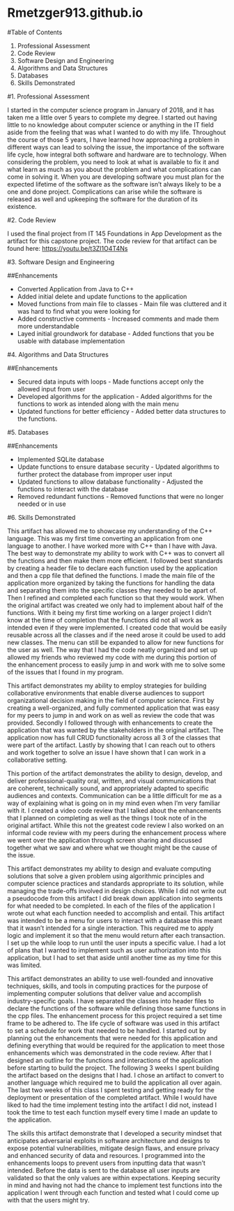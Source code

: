 # Rmetzger913.github.io

#Table of Contents

1. Professional Assessment
2. Code Review
3. Software Design and Engineering
4. Algorithms and Data Structures
5. Databases
6. Skills Demonstrated

#1. Professional Assessment

I started in the computer science program in January of 2018, and it has taken me a little over 5 years to complete my degree. I started out having little to no knowledge about computer science or anything in the IT field aside from the feeling that was what I wanted to do with my life. Throughout the course of those 5 years, I have learned how approaching a problem in different ways can lead to solving the issue, the importance of the software life cycle, how integral both software and hardware are to technology. When considering the problem, you need to look at what is available to fix it and what learn as much as you about the problem and what complications can come in solving it. When you are developing software you must plan for the expected lifetime of the software as the software isn’t always likely to be a one and done project. Complications can arise while the software is released as well and upkeeping the software for the duration of its existence.

#2. Code Review

I used the final project from IT 145 Foundations in App Development as the artifact for this capstone project.
The code review for that artifact can be found here: 
https://youtu.be/t3ZI1O4T4Ns

#3. Software Design and Engineering

##Enhancements
- Converted Application from Java to C++
- Added initial delete and update functions to the application
- Moved functions from main file to classes - Main file was cluttered and it was hard to find what you were looking for
- Added constructive comments - Increased comments and made them more understandable
- Layed initial groundwork for database - Added functions that you be usable with database implementation


#4. Algorithms and Data Structures

##Enhancements

- Secured data inputs with loops - Made functions accept only the allowed input from user
- Developed algorithms for the application - Added algorithms for the functions to work as intended along with the main menu
- Updated functions for better efficiency - Added better data structures to the functions.


#5. Databases

##Enhancements

- Implemented SQLite database
- Update functions to ensure database security - Updated algorithms to further protect the database from improper user input
- Updated functions to allow database functionality - Adjusted the functions to interact with the database
- Removed redundant functions - Removed functions that were no longer needed or in use

#6. Skills Demonstrated

This artifact has allowed me to showcase my understanding of the C++ language. This was my first time converting an application from one language to another. I have worked more with C++ than I have with Java. The best way to demonstrate my ability to work with C++ was to convert all the functions and then make them more efficient. I followed best standards by creating a header file to declare each function used by the application and then a cpp file that defined the functions. I made the main file of the application more organized by taking the functions for handling the data and separating them into the specific classes they needed to be apart of. Then I refined and completed each function so that they would work. When the original artifact was created we only had to implement about half of the functions. With it being my first time working on a larger project I didn’t know at the time of completion that the functions did not all work as intended even if they were implemented. I created code that would be easily reusable across all the classes and if the need arose it could be used to add new classes. The menu can still be expanded to allow for new functions for the user as well. The way that I had the code neatly organized and set up allowed my friends who reviewed my code with me during this portion of the enhancement process to easily jump in and work with me to solve some of the issues that I found in my program.

This artifact demonstrates my ability to employ strategies for building collaborative environments that enable diverse audiences to support organizational decision making in the field of computer science. First by creating a well-organized, and fully commented application that was easy for my peers to jump in and work on as well as review the code that was provided. Secondly I followed through with enhancements to create the application that was wanted by the stakeholders in the original artifact. The application now has full CRUD functionality across all 3 of the classes that were part of the artifact. Lastly by showing that I can reach out to others and work together to solve an issue I have shown that I can work in a collaborative setting.

This portion of the artifact demonstrates the ability to design, develop, and deliver professional-quality oral, written, and visual communications that are coherent, technically sound, and appropriately adapted to specific audiences and contexts. Communication can be a little difficult for me as a way of explaining what is going on in my mind even when I’m very familiar with it. I created a video code review that I talked about the enhancements that I planned on completing as well as the things I took note of in the original artifact. While this not the greatest code review I also worked on an informal code review with my peers during the enhancement process where we went over the application through screen sharing and discussed together what we saw and where what we thought might be the cause of the issue. 

This artifact demonstrates my ability to design and evaluate computing solutions that solve a given problem using algorithmic principles and computer science practices and standards appropriate to its solution, while managing the trade-offs involved in design choices. While I did not write out a pseudocode from this artifact I did break down application into segments for what needed to be completed. In each of the files of the application I wrote out what each function needed to accomplish and entail. This artifact was intended to be a menu for users to interact with a database this meant that it wasn’t intended for a single interaction. This required me to apply logic and implement it so that the menu would return after each transaction. I set up the while loop to run until the user inputs a specific value. I had a lot of plans that I wanted to implement such as user authorization into this application, but I had to set that aside until another time as my time for this was limited. 

This artifact demonstrates an ability to use well-founded and innovative techniques, skills, and tools in computing practices for the purpose of implementing computer solutions that deliver value and accomplish industry-specific goals. I have separated the classes into header files to declare the functions of the software while defining those same functions in the cpp files. The enhancement process for this project required a set time frame to be adhered to. The life cycle of software was used in this artifact to set a schedule for work that needed to be handled. I started out by planning out the enhancements that were needed for this application and defining everything that would be required for the application to meet those enhancements which was demonstrated in the code review. After that I designed an outline for the functions and interactions of the application before starting to build the project. The following 3 weeks I spent building the artifact based on the designs that I had. I chose an artifact to convert to another language which required me to build the application all over again. The last two weeks of this class I spent testing and getting ready for the deployment or presentation of the completed artifact. While I would have liked to had the time implement testing into the artifact I did not, instead I took the time to test each function myself every time I made an update to the application.

The skills this artifact demonstrate that I developed a security mindset that anticipates adversarial exploits in software architecture and designs to expose potential vulnerabilities, mitigate design flaws, and ensure privacy and enhanced security of data and resources. I programmed into the enhancements loops to prevent users from inputting data that wasn’t intended. Before the data is sent to the database all user inputs are validated so that the only values are within expectations. Keeping security in mind and having not had the chance to implement test functions into the application I went through each function and tested what I could come up with that the users might try.
